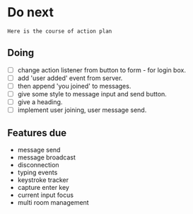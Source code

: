 # Do next

    Here is the course of action plan

## Doing

- [ ] change action listener from button to form - for login box.
- [ ] add 'user added' event from server.
- [ ] then append 'you joined' to messages.
- [ ] give some style to message input and send button.
- [ ] give a heading.
- [ ] implement user joining, user message send.

## Features due

- message send
- message broadcast
- disconnection
- typing events
- keystroke tracker
- capture enter key
- current input focus
- multi room management
